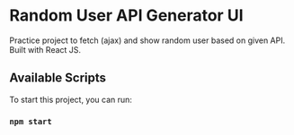 # Random User API Generator UI

Practice project to fetch (ajax) and show random user based on given API.
Built with React JS.

## Available Scripts

To start this project, you can run:

### `npm start`

